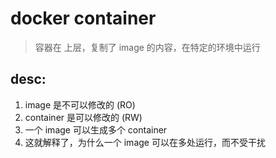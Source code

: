 # docker container
> 容器在 上层，复制了 image 的内容，在特定的环境中运行

## desc:
1. image 是不可以修改的 (RO)
2. container 是可以修改的 (RW)
3. 一个 image 可以生成多个 container
4. 这就解释了，为什么一个 image 可以在多处运行，而不受干扰
